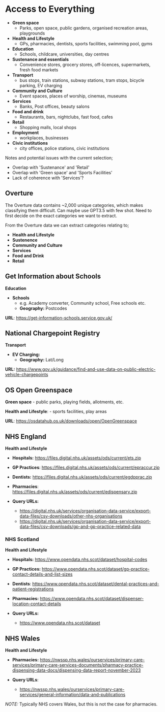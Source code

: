 # Access to Everything

* **Green space**
    - Parks, open space, public gardens, organised recreation areas, playgrounds
* **Health and Lifestyle**
    - GPs, pharmacies, dentists, sports facilities, swimming pool, gyms
* **Education**
    - Schools, childcare, universities, day centres
* **Sustenance and essentials**
    - Convenience stores, grocery stores, off-licences, supermarkets, fresh food markets
* **Transport**
    - bus stops, train stations, subway stations, tram stops, bicycle parking, EV charging
* **Community and Culture**
    - Event spaces, places of worship, cinemas, museums
* **Services**
    - Banks, Post offices, beauty salons
* **Food and drink**
    - Restaurants, bars, nightclubs, fast food, cafes
* **Retail**
    - Shopping malls, local shops
* **Employment**
    - workplaces, businesses
* **Civic institutions**
    - city offices, police stations, civic institutions

Notes and potential issues with the current selection;

* Overlap with 'Sustenance' and 'Retail'
* Overlap with 'Green space' and 'Sports Facilities'
* Lack of coherence with 'Services'?

## Overture

The Overture data contains ~2,000 unique categories, which makes classifying them difficult. Can maybe use GPT3.5 with few shot. Need to first decide on the exact categories we want to extract.

From the Overture data we can extract categories relating to;

* **Health and Lifestyle**
* **Sustenence**
* **Community and Culture**
* **Services**
* **Food and Drink**
* **Retail**

## Get Information about Schools

**Education**

* **Schools**
    - e.g. Academy converter, Community school, Free schools etc.
    - **Geography:** Postcodes

**URL**: https://get-information-schools.service.gov.uk/

## National Chargepoint Registry

**Transport**

* **EV Charging:**
    - **Geography:** Lat/Long

**URL:** https://www.gov.uk/guidance/find-and-use-data-on-public-electric-vehicle-chargepoints

## OS Open Greenspace

**Green space**
    - public parks, playing fields, allotments, etc.

**Health and Lifestyle**:
    - sports facilities, play areas

**URL**: https://osdatahub.os.uk/downloads/open/OpenGreenspace

## NHS England

**Health and Lifestyle**

* **Hospitals:** https://files.digital.nhs.uk/assets/ods/current/ets.zip
* **GP Practices**: https://files.digital.nhs.uk/assets/ods/current/epraccur.zip
* **Dentists:** https://files.digital.nhs.uk/assets/ods/current/egdpprac.zip
* **Pharmacies**: https://files.digital.nhs.uk/assets/ods/current/edispensary.zip

* **Query URLs:**  
    - https://digital.nhs.uk/services/organisation-data-service/export-data-files/csv-downloads/other-nhs-organisations
    - https://digital.nhs.uk/services/organisation-data-service/export-data-files/csv-downloads/gp-and-gp-practice-related-data

### NHS Scotland

**Health and Lifestyle**

* **Hospitals:** https://www.opendata.nhs.scot/dataset/hospital-codes
* **GP Practices:** https://www.opendata.nhs.scot/dataset/gp-practice-contact-details-and-list-sizes
* **Dentists**: https://www.opendata.nhs.scot/dataset/dental-practices-and-patient-registrations
* **Pharmacies:** https://www.opendata.nhs.scot/dataset/dispenser-location-contact-details

* **Query URLs:**
    - https://www.opendata.nhs.scot/dataset

## NHS Wales

**Health and Lifestyle**

* **Pharmacies:** https://nwssp.nhs.wales/ourservices/primary-care-services/primary-care-services-documents/pharmacy-practice-dispensing-data-docs/dispensing-data-report-november-2023

* **Query URLs**:
    - https://nwssp.nhs.wales/ourservices/primary-care-services/general-information/data-and-publications

*NOTE:* Typically NHS covers Wales, but this is not the case for pharmacies.
